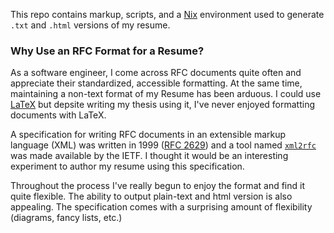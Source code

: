 This repo contains markup, scripts, and a [Nix](http://nixos.org/nix/) environment used to generate `.txt` and `.html` versions of my resume.

### Why Use an RFC Format for a Resume?

As a software engineer, I come across RFC documents quite often and appreciate their standardized, accessible formatting. At the same time, maintaining a non-text format of my Resume has been arduous. I could use [LaTeX](http://www.latex-project.org/) but depsite writing my thesis using it, I've never enjoyed formatting documents with LaTeX.

A specification for writing RFC documents in an extensible markup language (XML) was written in 1999 ([RFC 2629](http://xml2rfc.ietf.org/public/rfc/html/rfc2629.html)) and a tool named [`xml2rfc`](http://xml2rfc.ietf.org/) was made available by the IETF. I thought it would be an interesting experiment to author my resume using this specification.

Throughout the process I've really begun to enjoy the format and find it quite flexible. The ability to output plain-text and html version is also appealing. The specification comes with a surprising amount of flexibility (diagrams, fancy lists, etc.)
